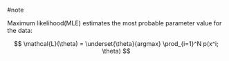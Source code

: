 #note 

Maximum likelihood(MLE) estimates the most probable parameter value for the data:

$$
\mathcal{L}(\theta) = \underset{\theta}{argmax} \prod_{i=1}^N p(x^i; \theta)
$$
